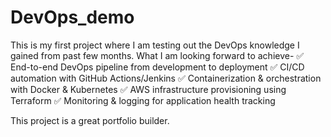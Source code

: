 # DevOps_demo
This is my first project where I am testing out the DevOps knowledge I gained from past few months.
What I am looking forward to achieve-
      ✅ End-to-end DevOps pipeline from development to deployment
      ✅ CI/CD automation with GitHub Actions/Jenkins
      ✅ Containerization & orchestration with Docker & Kubernetes
      ✅ AWS infrastructure provisioning using Terraform
      ✅ Monitoring & logging for application health tracking

This project is a great portfolio builder.
